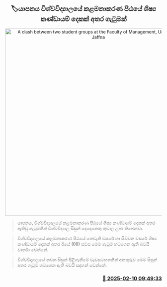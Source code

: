 <p align='center'><b><h2 align='center' title='A clash between two student groups at the Faculty of Management, University of Jaffna'>🏷යාපනය විශ්වවිද්‍යාලයේ කළමනාකරණ පීඨයේ ශිෂ්‍ය කණ්ඩායම් දෙකක් අතර ගැටුමක්</h2></b></p>
<p align='center'><img src='https://helakuru.sgp1.cdn.digitaloceanspaces.com/esana/images/lib/jaffna-univercity.jpg' width='600' alt='A clash between two student groups at the Faculty of Management, University of Jaffna'></p>

> යාපනය, විශ්වවිද්‍යාලයේ කළමනාකරණ පීඨයේ ශිෂ්‍ය කණ්ඩායම් දෙකක් අතර ඇතිවූ ගැටුමකින් විශ්වවිද්‍යාල සිසුන් දෙදෙනෙකු තුවාල ලබා තිබෙනවා.

> විශ්වවිද්‍යාලයේ කළමනාකරණ පීඨයේ තෙවැනි වසරේ හා සිව්වන වසරේ ශිෂ්‍ය කණ්ඩායම් දෙකක් අතර ඊයේ (09) සවස මෙ​ම ගැටුම හටගෙන ඇති බවයි වාර්තා වෙන්නේ.

> විශ්වවිද්‍යාලයේ නවක සිසුන් පිළිගැනීමේ වැඩසටහනකින් අනතුරුව මෙම සිසුන් අතර ගැටුම හටගෙන ඇති බවයි සඳහන් වෙන්නේ.



<h3 align='right'><a href='https://www.helakuru.lk/esana/p/107332/'>📅 2025-02-10 09:49:33</a></h3>
